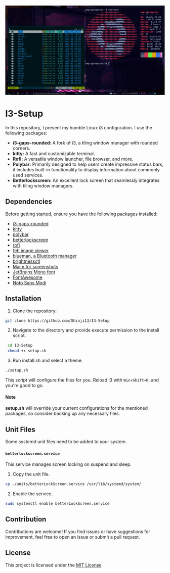 ![I3-image](./assets/images/i3-setup)

# I3-Setup

In this repository, I present my humble Linux i3 configuration. I use the following packages:

- **i3-gaps-rounded:** A fork of i3, a tiling window manager with rounded corners.
- **kitty:** A fast and customizable terminal.
- **Rofi:** A versatile window launcher, file browser, and more.
- **Polybar:** Primarily designed to help users create impressive status bars, it includes built-in functionality to display information about commonly used services.
- **Betterlockscreen:** An excellent lock screen that seamlessly integrates with tiling window managers.

## Dependencies

Before getting started, ensure you have the following packages installed:

- [i3-gaps-rounded](https://github.com/jbenden/i3-gaps-rounded)
- [kitty](https://github.com/kovidgoyal/kitty)
- [polybar](https://github.com/polybar/polybar)
- [betterlockscreen](https://github.com/betterlockscreen/betterlockscreen)
- [rofi](https://github.com/davatorium/rofi)
- [feh image viewer](https://github.com/derf/feh)
- [blueman, a Bluetooth manager](https://github.com/blueman-project/blueman)
- [brightnessctl](https://github.com/Hummer12007/brightnessctl)
- [Maim for screenshots](https://github.com/naelstrof/maim)
- [JetBrains Mono font](https://www.jetbrains.com/lp/mono/)
- [FontAwesome](https://fontawesome.com/download)
- [Noto Sans Modi](https://www.cufonfonts.com/font/noto-sans-modi)

## Installation

1. Clone the repository:

```bash
git clone https://github.com/Shinji13/I3-Setup
```

2. Navigate to the directory and provide execute permission to the install script.

```bash
 cd I3-Setup
 chmod +x setup.sh
```

3. Run install.sh and select a theme.

```bash
./setup.sh
```

This script will configure the files for you. Reload i3 with `Win+Shift+R`, and you're good to go.

#### Note

**setup.sh** will override your current configurations for the mentioned packages, so consider backing up any necessary files.

## Unit Files

Some systemd unit files need to be added to your system.

#### `betterlockscreen.service`

This service manages screen locking on suspend and sleep.

1. Copy the unit file.

```bash
cp ./units/betterLockScreen.service /usr/lib/systemd/system/
```

2. Enable the service.

```bash
sudo systemctl enable betterLockScreen.service
```

## Contribution

Contributions are welcome! If you find issues or have suggestions for improvement, feel free to open an issue or submit a pull request.

## License

This project is licensed under the [MIT License](https://opensource.org/license/mit/)
